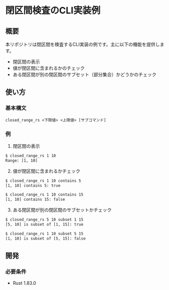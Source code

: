 # 閉区間検査のCLI実装例

## 概要

本リポジトリは閉区間を検査するCLI実装の例です。主に以下の機能を提供します。

- 閉区間の表示
- 値が閉区間に含まれるかのチェック
- ある閉区間が別の閉区間のサブセット（部分集合）かどうかのチェック

## 使い方

### 基本構文

```
closed_range_rs <下限値> <上限値> [サブコマンド]
```

### 例

1. 閉区間の表示

```bash
$ closed_range_rs 1 10
Range: [1, 10]
```

2. 値が閉区間に含まれるかチェック

```bash
$ closed_range_rs 1 10 contains 5
[1, 10] contains 5: true

$ closed_range_rs 1 10 contains 15
[1, 10] contains 15: false
```

3. ある閉区間が別の閉区間のサブセットかチェック

```bash
$ closed_range_rs 5 10 subset 1 15
[5, 10] is subset of [1, 15]: true

$ closed_range_rs 1 10 subset 5 15
[1, 10] is subset of [5, 15]: false
```

## 開発

### 必要条件

- Rust 1.83.0
